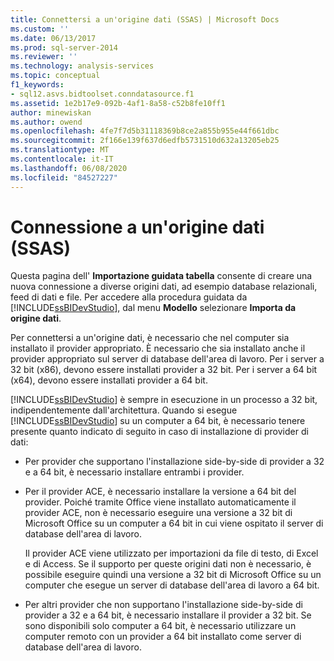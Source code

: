 ```yaml
---
title: Connettersi a un'origine dati (SSAS) | Microsoft Docs
ms.custom: ''
ms.date: 06/13/2017
ms.prod: sql-server-2014
ms.reviewer: ''
ms.technology: analysis-services
ms.topic: conceptual
f1_keywords:
- sql12.asvs.bidtoolset.conndatasource.f1
ms.assetid: 1e2b17e9-092b-4af1-8a58-c52b8fe10ff1
author: minewiskan
ms.author: owend
ms.openlocfilehash: 4fe7f7d5b31118369b8ce2a855b955e44f661dbc
ms.sourcegitcommit: 2f166e139f637d6edfb5731510d632a13205eb25
ms.translationtype: MT
ms.contentlocale: it-IT
ms.lasthandoff: 06/08/2020
ms.locfileid: "84527227"
---
```

# <a name="connect-to-a-data-source-ssas"></a>Connessione a un'origine dati (SSAS)
  Questa pagina dell' **Importazione guidata tabella** consente di creare una nuova connessione a diverse origini dati, ad esempio database relazionali, feed di dati e file. Per accedere alla procedura guidata da [!INCLUDE[ssBIDevStudio](../includes/ssbidevstudio-md.md)], dal menu **Modello** selezionare **Importa da origine dati**.  
  
 Per connettersi a un'origine dati, è necessario che nel computer sia installato il provider appropriato. È necessario che sia installato anche il provider appropriato sul server di database dell'area di lavoro. Per i server a 32 bit (x86), devono essere installati provider a 32 bit. Per i server a 64 bit (x64), devono essere installati provider a 64 bit.  
  
 [!INCLUDE[ssBIDevStudio](../includes/ssbidevstudio-md.md)] è sempre in esecuzione in un processo a 32 bit, indipendentemente dall'architettura. Quando si esegue [!INCLUDE[ssBIDevStudio](../includes/ssbidevstudio-md.md)] su un computer a 64 bit, è necessario tenere presente quanto indicato di seguito in caso di installazione di provider di dati:  
  
-   Per provider che supportano l'installazione side-by-side di provider a 32 e a 64 bit, è necessario installare entrambi i provider.  
  
-   Per il provider ACE, è necessario installare la versione a 64 bit del provider. Poiché tramite Office viene installato automaticamente il provider ACE, non è necessario eseguire una versione a 32 bit di Microsoft Office su un computer a 64 bit in cui viene ospitato il server di database dell'area di lavoro.  
  
     Il provider ACE viene utilizzato per importazioni da file di testo, di Excel e di Access. Se il supporto per queste origini dati non è necessario, è possibile eseguire quindi una versione a 32 bit di Microsoft Office su un computer che esegue un server di database dell'area di lavoro a 64 bit.  
  
-   Per altri provider che non supportano l'installazione side-by-side di provider a 32 e a 64 bit, è necessario installare il provider a 32 bit. Se sono disponibili solo computer a 64 bit, è necessario utilizzare un computer remoto con un provider a 64 bit installato come server di database dell'area di lavoro.  
  
  
